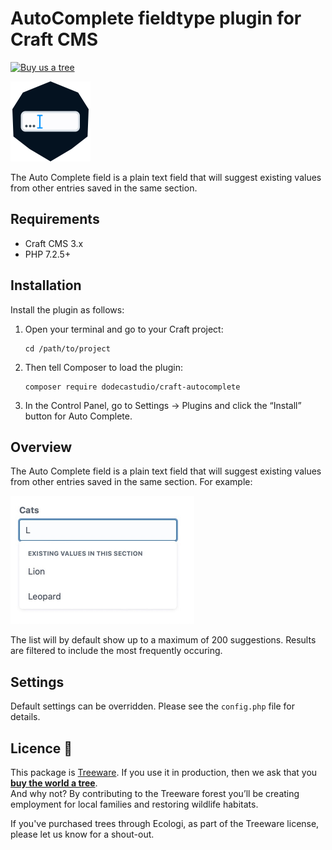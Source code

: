 # AutoComplete fieldtype plugin for Craft CMS

[![Buy us a tree](https://img.shields.io/badge/Treeware-%F0%9F%8C%B3-lightgreen)](https://plant.treeware.earth/dodecastudio/craft-autocomplete)

<img src="src/icon.svg" width="128" height="128" />

The Auto Complete field is a plain text field that will suggest existing values from other entries saved in the same section.

## Requirements

- Craft CMS 3.x
- PHP 7.2.5+

## Installation

Install the plugin as follows:

1.  Open your terminal and go to your Craft project:

        cd /path/to/project

2.  Then tell Composer to load the plugin:

        composer require dodecastudio/craft-autocomplete

3.  In the Control Panel, go to Settings → Plugins and click the “Install” button for Auto Complete.

## Overview

The Auto Complete field is a plain text field that will suggest existing values from other entries saved in the same section. For example:

<img src="resources/img/preview.jpeg" width="294" height="205" />

The list will by default show up to a maximum of 200 suggestions. Results are filtered to include the most frequently occuring.

## Settings

Default settings can be overridden. Please see the `config.php` file for details.

## Licence 🌳

This package is [Treeware](https://treeware.earth). If you use it in production, then we ask that you [**buy the world a tree**](https://plant.treeware.earth/dodecastudio/craft-autocomplete/).  
And why not? By contributing to the Treeware forest you’ll be creating employment for local families and restoring wildlife habitats.

If you've purchased trees through Ecologi, as part of the Treeware license, please let us know for a shout-out.
